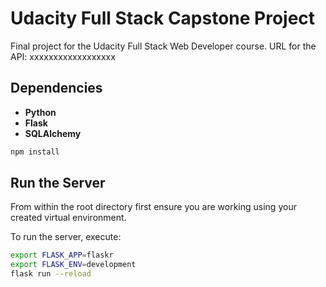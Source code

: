 # Udacity Full Stack Capstone Project

Final project for the Udacity Full Stack Web Developer course.
URL for the API: xxxxxxxxxxxxxxxxxx

## Dependencies

* __Python__
* __Flask__
* __SQLAlchemy__
```bash
npm install
```

## Run the Server

From within the root directory first ensure you are working using your created virtual environment.

To run the server, execute:

```bash
export FLASK_APP=flaskr
export FLASK_ENV=development
flask run --reload
```
